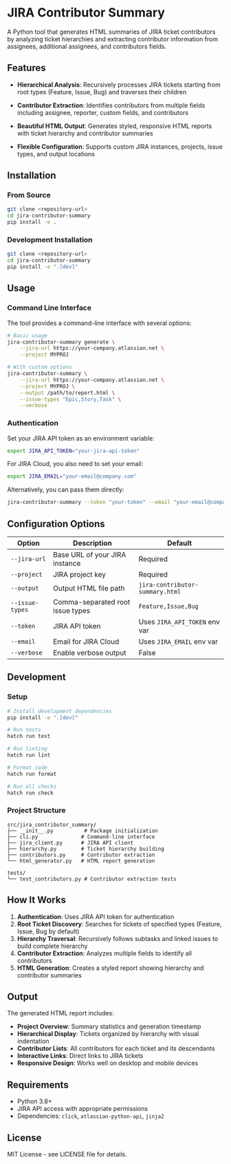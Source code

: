 # JIRA Contributor Summary

A Python tool that generates HTML summaries of JIRA ticket contributors by analyzing ticket hierarchies and extracting contributor information from assignees, additional assignees, and contributors fields.

## Features

- **Hierarchical Analysis**: Recursively processes JIRA tickets starting from root types (Feature, Issue, Bug) and traverses their children

- **Contributor Extraction**: Identifies contributors from multiple fields including assignee, reporter, custom fields, and contributors
- **Beautiful HTML Output**: Generates styled, responsive HTML reports with ticket hierarchy and contributor summaries
- **Flexible Configuration**: Supports custom JIRA instances, projects, issue types, and output locations

## Installation

### From Source

```bash
git clone <repository-url>
cd jira-contributor-summary
pip install -e .
```

### Development Installation

```bash
git clone <repository-url>
cd jira-contributor-summary
pip install -e ".[dev]"
```

## Usage

### Command Line Interface

The tool provides a command-line interface with several options:

```bash
# Basic usage
jira-contributor-summary generate \
    --jira-url https://your-company.atlassian.net \
    --project MYPROJ

# With custom options
jira-contributor-summary \
    --jira-url https://your-company.atlassian.net \
    --project MYPROJ \
    --output /path/to/report.html \
    --issue-types "Epic,Story,Task" \
    --verbose
```

### Authentication

Set your JIRA API token as an environment variable:

```bash
export JIRA_API_TOKEN="your-jira-api-token"
```

For JIRA Cloud, you also need to set your email:

```bash
export JIRA_EMAIL="your-email@company.com"
```

Alternatively, you can pass them directly:

```bash
jira-contributor-summary --token "your-token" --email "your-email@company.com" --jira-url ... --project ...
```

## Configuration Options

| Option | Description | Default |
|--------|-------------|---------|
| `--jira-url` | Base URL of your JIRA instance | Required |
| `--project` | JIRA project key | Required |
| `--output` | Output HTML file path | `jira-contributor-summary.html` |
| `--issue-types` | Comma-separated root issue types | `Feature,Issue,Bug` |
| `--token` | JIRA API token | Uses `JIRA_API_TOKEN` env var |
| `--email` | Email for JIRA Cloud | Uses `JIRA_EMAIL` env var |
| `--verbose` | Enable verbose output | False |

## Development

### Setup

```bash
# Install development dependencies
pip install -e ".[dev]"

# Run tests
hatch run test

# Run linting
hatch run lint

# Format code
hatch run format

# Run all checks
hatch run check
```

### Project Structure

```
src/jira_contributor_summary/
├── __init__.py          # Package initialization
├── cli.py              # Command-line interface
├── jira_client.py      # JIRA API client
├── hierarchy.py        # Ticket hierarchy building
├── contributors.py     # Contributor extraction
└── html_generator.py   # HTML report generation

tests/
└── test_contributors.py # Contributor extraction tests
```

## How It Works

1. **Authentication**: Uses JIRA API token for authentication
2. **Root Ticket Discovery**: Searches for tickets of specified types (Feature, Issue, Bug by default)
3. **Hierarchy Traversal**: Recursively follows subtasks and linked issues to build complete hierarchy
4. **Contributor Extraction**: Analyzes multiple fields to identify all contributors
5. **HTML Generation**: Creates a styled report showing hierarchy and contributor summaries

## Output

The generated HTML report includes:

- **Project Overview**: Summary statistics and generation timestamp
- **Hierarchical Display**: Tickets organized by hierarchy with visual indentation
- **Contributor Lists**: All contributors for each ticket and its descendants
- **Interactive Links**: Direct links to JIRA tickets
- **Responsive Design**: Works well on desktop and mobile devices

## Requirements

- Python 3.8+
- JIRA API access with appropriate permissions
- Dependencies: `click`, `atlassian-python-api`, `jinja2`

## License

MIT License - see LICENSE file for details.
